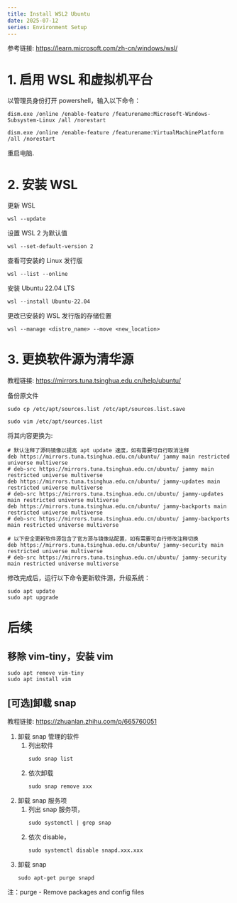 ```yaml
---
title: Install WSL2 Ubuntu 
date: 2025-07-12
series: Environment Setup
---
```


<!--more-->

参考链接: https://learn.microsoft.com/zh-cn/windows/wsl/

# 1. 启用 WSL 和虚拟机平台

以管理员身份打开 powershell，输入以下命令：

```
dism.exe /online /enable-feature /featurename:Microsoft-Windows-Subsystem-Linux /all /norestart
```

```
dism.exe /online /enable-feature /featurename:VirtualMachinePlatform /all /norestart
```

重启电脑.



# 2. 安装 WSL

更新 WSL

```
wsl --update
```
设置 WSL 2 为默认值

```
wsl --set-default-version 2
```

查看可安装的 Linux 发行版

```
wsl --list --online
```

安装 Ubuntu 22.04 LTS

```
wsl --install Ubuntu-22.04
```

更改已安装的 WSL 发行版的存储位置

```
wsl --manage <distro_name> --move <new_location>
```



# 3. 更换软件源为清华源

教程链接: https://mirrors.tuna.tsinghua.edu.cn/help/ubuntu/

备份原文件

```
sudo cp /etc/apt/sources.list /etc/apt/sources.list.save  
```

```
sudo vim /etc/apt/sources.list
```
将其内容更换为:

```text
# 默认注释了源码镜像以提高 apt update 速度，如有需要可自行取消注释
deb https://mirrors.tuna.tsinghua.edu.cn/ubuntu/ jammy main restricted universe multiverse
# deb-src https://mirrors.tuna.tsinghua.edu.cn/ubuntu/ jammy main restricted universe multiverse
deb https://mirrors.tuna.tsinghua.edu.cn/ubuntu/ jammy-updates main restricted universe multiverse
# deb-src https://mirrors.tuna.tsinghua.edu.cn/ubuntu/ jammy-updates main restricted universe multiverse
deb https://mirrors.tuna.tsinghua.edu.cn/ubuntu/ jammy-backports main restricted universe multiverse
# deb-src https://mirrors.tuna.tsinghua.edu.cn/ubuntu/ jammy-backports main restricted universe multiverse

# 以下安全更新软件源包含了官方源与镜像站配置，如有需要可自行修改注释切换
deb https://mirrors.tuna.tsinghua.edu.cn/ubuntu/ jammy-security main restricted universe multiverse
# deb-src https://mirrors.tuna.tsinghua.edu.cn/ubuntu/ jammy-security main restricted universe multiverse
```

修改完成后，运行以下命令更新软件源，升级系统：

```
sudo apt update
sudo apt upgrade
```



# 后续

##  移除 vim-tiny，安装 vim
```
sudo apt remove vim-tiny
sudo apt install vim
```


##  [可选]卸载 snap
教程链接: https://zhuanlan.zhihu.com/p/665760051

1. 卸载 snap 管理的软件
   1. 列出软件 
        ```
        sudo snap list
        ```
	2. 依次卸载
        ```
        sudo snap remove xxx
        ```
2. 卸载 snap 服务项
    1. 列出 snap 服务项，
        ```
        sudo systemctl | grep snap
        ```
    2. 依次 disable，
        ```
        sudo systemctl disable snapd.xxx.xxx
        ```
3. 卸载 snap 
    ```
    sudo apt-get purge snapd
    ```

注：purge - Remove packages and config files
